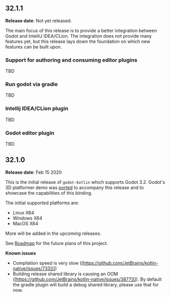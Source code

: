 ## 32.1.1
**Release date**: Not yet released.

The main focus of this release is to provide a better integration between Godot and IntelliJ IDEA/CLion. The integration does not provide many features yet, but this release lays down the foundation on which new features can be built upon.

### Support for authoring and consuming editor plugins
TBD

### Run godot via gradle
TBD

### Intellij IDEA/CLion plugin
TBD

### Godot editor plugin
TBD

## 32.1.0
**Release date**: Feb 15 2020

This is the initial release of `godot-kotlin` which supports Godot 3.2. Godot's 3D platformer demo was [ported](https://github.com/raniejade/godot-kotlin-demos/tree/master/3d-platformer) to accompany this release and to showcase the capabilities of this binding.

The initial supported platforms are:

- Linux X64
- Windows X64
- MacOS X64

More will be added in the upcoming releases.

See [Roadmap](./roadmap.md) for the future plans of this project.

**Known issues**

- Compilation speed is very slow ([https://github.com/JetBrains/kotlin-native/issues/733]())
- Building release shared library is causing an OOM ([https://github.com/JetBrains/kotlin-native/issues/3877]()). By default the gradle plugin will build a debug shared library, please use that for now.